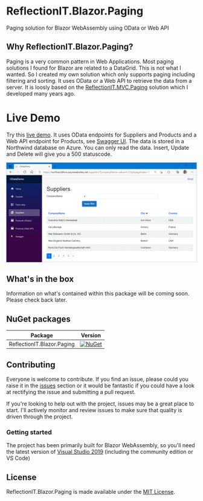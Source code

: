 ReflectionIT.Blazor.Paging
===========

Paging solution for Blazor WebAssembly using OData or Web API

## <a id="about">Why ReflectionIT.Blazor.Paging?</a>
Paging is a very common pattern in Web Applications. Most paging solutions I found for Blazor are related to a DataGrid. This is not what I wanted. So I created my own solution which only supports paging including filtering and sorting. It uses OData or a Web API to retrieve the data from a server. It is loosly based on the [ReflectionIT.MVC.Paging](https://github.com/sonnemaf/ReflectionIT.Mvc.Paging) solution which I developed many years ago.

# Live Demo
Try this [live demo](https://northwindfons.azurewebsites.net/). It uses OData endpoints for Suppliers and Products and a Web API endpoint for Products, see [Swagger UI](https://northwindfons.azurewebsites.net/swagger). The data is stored in a Northwind database on Azure. You can only read the data. Insert, Update and Delete will give you a 500 statuscode.

![Suppliers screenshot](Images/Suppliers.png)

## <a id="features">What's in the box</a>
Information on what's contained within this package will be coming soon. Please check back later.

## NuGet packages

| Package | Version |
| ------ | ------ |
| ReflectionIT.Blazor.Paging | [![NuGet](https://img.shields.io/nuget/v/WinUX.Common.svg)](https://www.nuget.org/packages/ReflectionIT.Blazor.Paging/) |

## <a id="contributing">Contributing</a>
Everyone is welcome to contribute. If you find an issue, please could you raise it in the [issues](https://github.com/sonnemaf/ReflectionIT.Blazor.Paging/issues) section or it would be fantastic if you could have a look at rectifying the issue and submitting a pull request. 

If you're looking to help out with the project, issues may be a great place to start. I'll actively monitor and review issues to make sure that quality is driven through the  project.

### Getting started
The project has been primarily built for Blazor WebAssembly, so you'll need the latest version of [Visual Studio 2019](https://www.visualstudio.com) (including the community edition or VS Code) 

## <a id="license">License</a>
ReflectionIT.Blazor.Paging is made available under the [MIT License](LICENSE).
